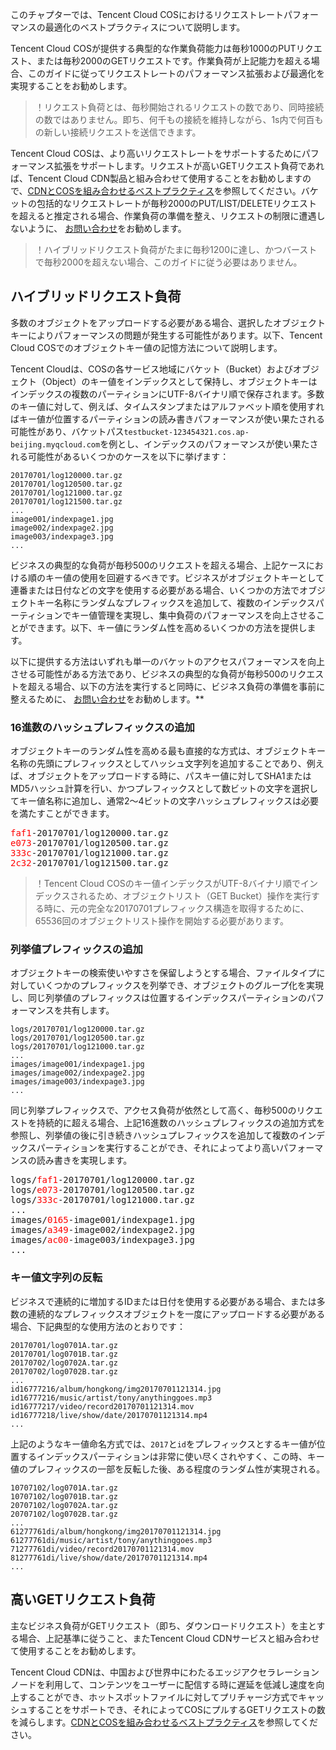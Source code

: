 このチャプターでは、Tencent Cloud COSにおけるリクエストレートパフォーマンスの最適化のベストプラクティスについて説明します。

Tencent Cloud COSが提供する典型的な作業負荷能力は毎秒1000のPUTリクエスト、または毎秒2000のGETリクエストです。作業負荷が上記能力を超える場合、このガイドに従ってリクエストレートのパフォーマンス拡張および最適化を実現することをお勧めします。

>！リクエスト負荷とは、毎秒開始されるリクエストの数であり、同時接続の数ではありません。即ち、何千もの接続を維持しながら、1s内で何百もの新しい接続リクエストを送信できます。


Tencent Cloud COSは、より高いリクエストレートをサポートするためにパフォーマンス拡張をサポートします。リクエストが高いGETリクエスト負荷であれば、Tencent Cloud CDN製品と組み合わせて使用することをお勧めしますので、[CDNとCOSを組み合わせるベストプラクティス](https://cloud.tencent.com/document/product/436/8467)を参照してください。バケットの包括的なリクエストレートが毎秒2000のPUT/LIST/DELETEリクエストを超えると推定される場合、作業負荷の準備を整え、リクエストの制限に遭遇しないように、 [お問い合わせ](https://cloud.tencent.com/document/product/282/1558)をお勧めします。

>！ハイブリッドリクエスト負荷がたまに毎秒1200に達し、かつバーストで毎秒2000を超えない場合、このガイドに従う必要はありません。

## ハイブリッドリクエスト負荷

多数のオブジェクトをアップロードする必要がある場合、選択したオブジェクトキーによりパフォーマンスの問題が発生する可能性があります。以下、Tencent Cloud COSでのオブジェクトキー値の記憶方法について説明します。

Tencent Cloudは、COSの各サービス地域にバケット（Bucket）およびオブジェクト（Object）のキー値をインデックスとして保持し、オブジェクトキーはインデックスの複数のパーティションにUTF-8バイナリ順で保存されます。多数のキー値に対して、例えば、タイムスタンプまたはアルファベット順を使用すればキー値が位置するパーティションの読み書きパフォーマンスが使い果たされる可能性があり、バケットパス`testbucket-123454321.cos.ap-beijing.myqcloud.com`を例とし、インデックスのパフォーマンスが使い果たされる可能性があるいくつかのケースを以下に挙げます：

```
20170701/log120000.tar.gz
20170701/log120500.tar.gz
20170701/log121000.tar.gz
20170701/log121500.tar.gz
...
image001/indexpage1.jpg
image002/indexpage2.jpg
image003/indexpage3.jpg
...
```

ビジネスの典型的な負荷が毎秒500のリクエストを超える場合、上記ケースにおける順のキー値の使用を回避するべきです。ビジネスがオブジェクトキーとして連番または日付などの文字を使用する必要がある場合、いくつかの方法でオブジェクトキー名称にランダムなプレフィックスを追加して、複数のインデックスパーティションでキー値管理を実現し、集中負荷のパフォーマンスを向上させることができます。以下、キー値にランダム性を高めるいくつかの方法を提供します。

以下に提供する方法はいずれも単一のバケットのアクセスパフォーマンスを向上させる可能性がある方法であり、ビジネスの典型的な負荷が毎秒500のリクエストを超える場合、以下の方法を実行すると同時に、ビジネス負荷の準備を事前に整えるために、 [お問い合わせ](https://cloud.tencent.com/document/product/282/1558)をお勧めします。**

### 16進数のハッシュプレフィックスの追加

オブジェクトキーのランダム性を高める最も直接的な方式は、オブジェクトキー名称の先頭にプレフィックスとしてハッシュ文字列を追加することであり、例えば、オブジェクトをアップロードする時に、パスキー値に対してSHA1またはMD5ハッシュ計算を行い、かつプレフィックスとして数ビットの文字を選択してキー値名称に追加し、通常2〜4ビットの文字ハッシュプレフィックスは必要を満たすことができます。
<pre>
<font color="red">faf1</font>-20170701/log120000.tar.gz
<font color="red">e073</font>-20170701/log120500.tar.gz
<font color="red">333c</font>-20170701/log121000.tar.gz
<font color="red">2c32</font>-20170701/log121500.tar.gz
</pre>

>！Tencent Cloud COSのキー値インデックスがUTF-8バイナリ順でインデックスされるため、オブジェクトリスト（GET Bucket）操作を実行する時に、元の完全な20170701プレフィックス構造を取得するために、65536回のオブジェクトリスト操作を開始する必要があります。

### 列挙値プレフィックスの追加

オブジェクトキーの検索使いやすさを保留しようとする場合、ファイルタイプに対していくつかのプレフィックスを列挙でき、オブジェクトのグループ化を実現し、同じ列挙値のプレフィックスは位置するインデックスパーティションのパフォーマンスを共有します。

```
logs/20170701/log120000.tar.gz
logs/20170701/log120500.tar.gz
logs/20170701/log121000.tar.gz
...
images/image001/indexpage1.jpg
images/image002/indexpage2.jpg
images/image003/indexpage3.jpg
...
```

同じ列挙プレフィックスで、アクセス負荷が依然として高く、毎秒500のリクエストを持続的に超える場合、上記16進数のハッシュプレフィックスの追加方式を参照し、列挙値の後に引き続きハッシュプレフィックスを追加して複数のインデックスパーティションを実行することができ、それによってより高いパフォーマンスの読み書きを実現します。
<pre>
logs/<font color="red">faf1</font>-20170701/log120000.tar.gz
logs/<font color="red">e073</font>-20170701/log120500.tar.gz
logs/<font color="red">333c</font>-20170701/log121000.tar.gz
...
images/<font color="red">0165</font>-image001/indexpage1.jpg
images/<font color="red">a349</font>-image002/indexpage2.jpg
images/<font color="red">ac00</font>-image003/indexpage3.jpg
...
</pre>

### キー値文字列の反転

ビジネスで連続的に増加するIDまたは日付を使用する必要がある場合、または多数の連続的なプレフィックスオブジェクトを一度にアップロードする必要がある場合、下記典型的な使用方法のとおりです：

```
20170701/log0701A.tar.gz
20170701/log0701B.tar.gz
20170702/log0702A.tar.gz
20170702/log0702B.tar.gz
...
id16777216/album/hongkong/img20170701121314.jpg
id16777216/music/artist/tony/anythinggoes.mp3
id16777217/video/record20170701121314.mov
id16777218/live/show/date/20170701121314.mp4
...
```

上記のようなキー値命名方式では、`2017`と`id`をプレフィックスとするキー値が位置するインデックスパーティションは非常に使い尽くされやすく、この時、キー値のプレフィックスの一部を反転した後、ある程度のランダム性が実現される。

```
10707102/log0701A.tar.gz
10707102/log0701B.tar.gz
20707102/log0702A.tar.gz
20707102/log0702B.tar.gz
...
61277761di/album/hongkong/img20170701121314.jpg
61277761di/music/artist/tony/anythinggoes.mp3
71277761di/video/record20170701121314.mov
81277761di/live/show/date/20170701121314.mp4
...
```

## 高いGETリクエスト負荷

主なビジネス負荷がGETリクエスト（即ち、ダウンロードリクエスト）を主とする場合、上記基準に従うこと、またTencent Cloud CDNサービスと組み合わせて使用することをお勧めします。

Tencent Cloud CDNは、中国および世界中にわたるエッジアクセラレーションノードを利用して、コンテンツをユーザーに配信する時に遅延を低減し速度を向上することができ、ホットスポットファイルに対してプリチャージ方式でキャッシュすることをサポートでき、それによってCOSにプルするGETリクエストの数を減らします。[CDNとCOSを組み合わせるベストプラクティス](https://cloud.tencent.com/document/product/436/8467)を参照してください。
